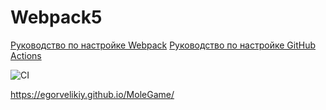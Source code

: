 # Webpack5

[Руководство по настройке Webpack](https://webpack.js.org/guides/)
[Руководство по настройке GitHub Actions](https://docs.github.com/en/actions/quickstart)

![CI](https://github.com/egorvelikiy/MoleGame/actions/workflows/web.yml/badge.svg)

https://egorvelikiy.github.io/MoleGame/